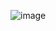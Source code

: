 ![image](https://github.com/himitery/rust-todo/assets/65934968/81ba6f37-e227-41a6-af03-27bf67193bfc)
